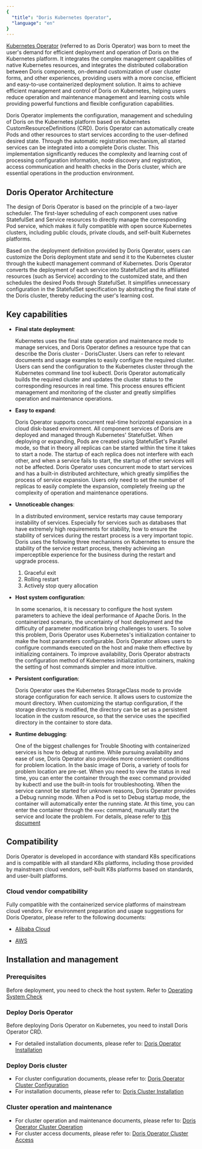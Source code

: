 ```yaml
---
{
  "title": "Doris Kubernetes Operator",
  "language": "en"
}
---
```


[Kubernetes Operator](https://github.com/apache/doris-operator) (referred to as Doris Operator) was born to meet the user's demand for efficient deployment and operation of Doris on the Kubernetes platform. 
It integrates the complex management capabilities of native Kubernetes resources, and integrates the distributed collaboration between Doris components, on-demand customization of user cluster forms, and other experiences, providing users with a more concise, efficient and easy-to-use containerized deployment solution. 
It aims to achieve efficient management and control of Doris on Kubernetes, helping users reduce operation and maintenance management and learning costs while providing powerful functions and flexible configuration capabilities.

Doris Operator implements the configuration, management and scheduling of Doris on the Kubernetes platform based on Kubernetes CustomResourceDefinitions (CRD). Doris Operator can automatically create Pods and other resources to start services according to the user-defined desired state. Through the automatic registration mechanism, all started services can be integrated into a complete Doris cluster. This implementation significantly reduces the complexity and learning cost of processing configuration information, node discovery and registration, access communication and health checks in the Doris cluster, which are essential operations in the production environment.

## Doris Operator Architecture

The design of Doris Operator is based on the principle of a two-layer scheduler. The first-layer scheduling of each component uses native StatefulSet and Service resources to directly manage the corresponding Pod service, which makes it fully compatible with open source Kubernetes clusters, including public clouds, private clouds, and self-built Kubernetes platforms.

Based on the deployment definition provided by Doris Operator, users can customize the Doris deployment state and send it to the Kubernetes cluster through the kubectl management command of Kubernetes. Doris Operator converts the deployment of each service into StatefulSet and its affiliated resources (such as Service) according to the customized state, and then schedules the desired Pods through StatefulSet. It simplifies unnecessary configuration in the StatefulSet specification by abstracting the final state of the Doris cluster, thereby reducing the user's learning cost.

## Key capabilities

- **Final state deployment**:  

  Kubernetes uses the final state operation and maintenance mode to manage services, and Doris Operator defines a resource type that can describe the Doris cluster - DorisCluster. Users can refer to relevant documents and usage examples to easily configure the required cluster.
  Users can send the configuration to the Kubernetes cluster through the Kubernetes command line tool kubectl. Doris Operator automatically builds the required cluster and updates the cluster status to the corresponding resources in real time. This process ensures efficient management and monitoring of the cluster and greatly simplifies operation and maintenance operations.

- **Easy to expand**:  

  Doris Operator supports concurrent real-time horizontal expansion in a cloud disk-based environment. All component services of Doris are deployed and managed through Kubernetes' StatefulSet. When deploying or expanding, Pods are created using StatefulSet's Parallel mode, so that in theory all replicas can be started within the time it takes to start a node. The startup of each replica does not interfere with each other, and when a service fails to start, the startup of other services will not be affected.
  Doris Operator uses concurrent mode to start services and has a built-in distributed architecture, which greatly simplifies the process of service expansion. Users only need to set the number of replicas to easily complete the expansion, completely freeing up the complexity of operation and maintenance operations.

- **Unnoticeable changes**:  

  In a distributed environment, service restarts may cause temporary instability of services. Especially for services such as databases that have extremely high requirements for stability, how to ensure the stability of services during the restart process is a very important topic. Doris uses the following three mechanisms on Kubernetes to ensure the stability of the service restart process, thereby achieving an imperceptible experience for the business during the restart and upgrade process.

  1. Graceful exit
  2. Rolling restart
  3. Actively stop query allocation

- **Host system configuration**:  

  In some scenarios, it is necessary to configure the host system parameters to achieve the ideal performance of Apache Doris. In the containerized scenario, the uncertainty of host deployment and the difficulty of parameter modification bring challenges to users. To solve this problem, Doris Operator uses Kubernetes's initialization container to make the host parameters configurable.
  Doris Operator allows users to configure commands executed on the host and make them effective by initializing containers. To improve availability, Doris Operator abstracts the configuration method of Kubernetes initialization containers, making the setting of host commands simpler and more intuitive.

- **Persistent configuration**:  

  Doris Operator uses the Kubernetes StorageClass mode to provide storage configuration for each service. It allows users to customize the mount directory. When customizing the startup configuration, if the storage directory is modified, the directory can be set as a persistent location in the custom resource, so that the service uses the specified directory in the container to store data.

- **Runtime debugging**:  

  One of the biggest challenges for Trouble Shooting with containerized services is how to debug at runtime. While pursuing availability and ease of use, Doris Operator also provides more convenient conditions for problem location. In the basic image of Doris, a variety of tools for problem location are pre-set. When you need to view the status in real time, you can enter the container through the exec command provided by kubectl and use the built-in tools for troubleshooting.
  When the service cannot be started for unknown reasons, Doris Operator provides a Debug running mode. When a Pod is set to Debug startup mode, the container will automatically enter the running state. At this time, you can enter the container through the `exec` command, manually start the service and locate the problem. For details, please refer to [this document](../../install/deploy-on-kubernetes/compute-storage-coupled/cluster-operation.md#How-to-enter-the-container-when-the-pod-crashes)

## Compatibility

Doris Operator is developed in accordance with standard K8s specifications and is compatible with all standard K8s platforms, including those provided by mainstream cloud vendors, self-built K8s platforms based on standards, and user-built platforms.  

### Cloud vendor compatibility

Fully compatible with the containerized service platforms of mainstream cloud vendors. For environment preparation and usage suggestions for Doris Operator, please refer to the following documents:

- [Alibaba Cloud](./on-alibaba)

- [AWS](./on-aws)

## Installation and management

### Prerequisites

Before deployment, you need to check the host system. Refer to [Operating System Check](../../install/preparation/os-checking.md)

### Deploy Doris Operator

Before deploying Doris Operator on Kubernetes, you need to install Doris Operator CRD.

* For detailed installation documents, please refer to: [Doris Operator Installation](../../install/deploy-on-kubernetes/integrated-storage-compute/install-doris-operator)

### Deploy Doris cluster

* For cluster configuration documents, please refer to: [Doris Operator Cluster Configuration](../../install/deploy-on-kubernetes/integrated-storage-compute/install-config-cluster)
* For installation documents, please refer to: [Doris Cluster Installation](../../install/deploy-on-kubernetes/integrated-storage-compute/install-doris-cluster)

### Cluster operation and maintenance

* For cluster operation and maintenance documents, please refer to: [Doris Operator Cluster Operation](../../install/deploy-on-kubernetes/integrated-storage-compute/cluster-operation)
* For cluster access documents, please refer to: [Doris Operator Cluster Access](../../install/deploy-on-kubernetes/integrated-storage-compute/access-cluster)
